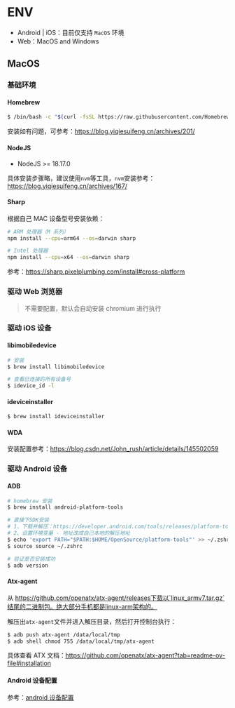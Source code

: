# ENV

- Android | iOS：目前仅支持 `MacOS` 环境
- Web：MacOS and Windows

## MacOS

### 基础环境

#### Homebrew

```sh
$ /bin/bash -c "$(curl -fsSL https://raw.githubusercontent.com/Homebrew/install/HEAD/install.sh)"
```
安装如有问题，可参考：https://blog.yiqiesuifeng.cn/archives/201/

#### NodeJS

- NodeJS >= 18.17.0

具体安装步骤略，建议使用`nvm`等工具，`nvm`安装参考：https://blog.yiqiesuifeng.cn/archives/167/

#### Sharp

根据自己 MAC 设备型号安装依赖：

```sh
# ARM 处理器（M 系列）
npm install --cpu=arm64 --os=darwin sharp

# Intel 处理器
npm install --cpu=x64 --os=darwin sharp
```

参考：https://sharp.pixelplumbing.com/install#cross-platform

### 驱动 Web 浏览器

> 不需要配置，默认会自动安装 chromium 进行执行
>

### 驱动 iOS 设备

#### libimobiledevice

```sh
# 安装
$ brew install libimobiledevice

# 查看已连接的所有设备号
$ idevice_id -l
```

#### ideviceinstaller

```sh
$ brew install ideviceinstaller
```

#### WDA

安装配置参考：https://blog.csdn.net/John_rush/article/details/145502059

### 驱动 Android 设备

#### ADB

```sh
# homebrew 安装
$ brew install android-platform-tools

# 直接下SDK安装
# 1、下载并解压：https://developer.android.com/tools/releases/platform-tools?hl=zh-cn
# 2、设置环境变量 - 地址改成自己本地的解压地址
$ echo 'export PATH="$PATH:$HOME/OpenSource/platform-tools"' >> ~/.zshrc
$ source source ~/.zshrc

# 验证是否安装成功
$ adb version
```

#### Atx-agent

从 https://github.com/openatx/atx-agent/releases下载以`linux_armv7.tar.gz`结尾的二进制包。绝大部分手机都是linux-arm架构的。

解压出`atx-agent`文件并进入解压目录，然后打开控制台执行：

```sh
$ adb push atx-agent /data/local/tmp
$ adb shell chmod 755 /data/local/tmp/atx-agent
```

具体查看 ATX 文档：https://github.com/openatx/atx-agent?tab=readme-ov-file#installation

#### Android 设备配置

参考：[android 设备配置](./Android.md)



